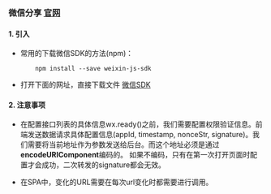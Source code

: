 ### 微信分享 [官网](https://mp.weixin.qq.com/wiki?t=resource/res_main&id=mp1421141115)

#### 1. 引入
- 常用的下载微信SDK的方法(npm)：
    ```
        npm install --save weixin-js-sdk
    ```
- 打开下面的网址，直接下载文件
    [微信SDK](https://res.wx.qq.com/open/js/jweixin-1.2.0.js)

#### 2. 注意事项

- 在配置接口列表的具体信息wx.ready()之前，我们需要配置权限验证信息。前端发送数据请求具体配置信息(appId, timestamp, nonceStr, signature)。我们需要将当前地址作为参数发送给后台。而这个地址必须是通过**encodeURIComponent**编码的。
    如果不编码，只有在第一次打开页面时配置才会成功，二次转发的signature都会无效。

- 在SPA中，变化的URL需要在每次url变化时都需要进行调用。
    